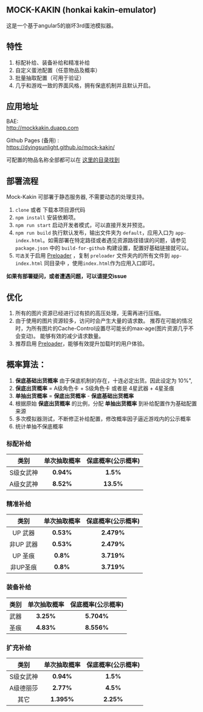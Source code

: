 ## MOCK-KAKIN (honkai kakin-emulator)
这是一个基于angular5的崩坏3rd蛋池模拟器。

## 特性
1. 标配补给、装备补给和精准补给  
2. 自定义蛋池配置（任意物品及概率）  
3. 批量抽取配置（可用于验证）  
4. 几乎和游戏一致的界面风格，拥有保底机制并且默认开启。

## 应用地址
BAE:  
http://mockkakin.duapp.com  

Github Pages (备用) :  
https://dyingsunlight.github.io/mock-kakin/  

可配置的物品名称全部都可以在
[这里的目录找到](https://github.com/dyingsunlight/mock-kakin/tree/master/src/app/gacha/resources)  

## 部署流程
Mock-Kakin 可部署于静态服务器, 不需要动态的处理支持。
1. ``clone`` 或者 下载本项目源代码
2. ``npm install``  安装依赖项。
3. ``npm run start`` 启动开发者模式，可以直接开发并预览。
4. ``npm run build`` 执行默认发布，输出文件夹为 ``default``，应用入口为
``app-index.html``。如需部署在特定路径或者遇见资源路径错误的问题，请参见 ``package.json`` 中的 ``build-for-github`` 构建设置，配置好基础链接就可以。
5. ``可选``关于启用 [Preloader](https://github.com/dyingsunlight/preloader) ，复制 ``preloader`` 文件夹内的所有文件到 ``app-index.html`` 同目录中
，使用``index.html``作为应用入口即可。  

**如果有部署疑问，或者遭遇问题，可以请提交issue**

## 优化
1. 所有的图片资源已经进行过有损的高压处理，无需再进行压缩。
2. 由于使用的图片资源较多，访问时会产生大量的请求数。
推荐在可能的情况时，为所有图片的Cache-Control设置尽可能长的max-age(图片资源几乎不会变动)。
能够有效的减少请求数量。
3. 推荐启用 [Preloader](https://github.com/dyingsunlight/preloader)，能够有效提升加载时的用户体验。

## 概率算法：

1. **保底基础出货概率** 由于保底机制的存在，十连必定出货。因此设定为 10%",
2. **保底出货概率** = A级角色卡 + S级角色卡 或者是 4星武器 + 4星圣痕
3. **单抽出货概率** = **保底出货概率** - **保底基础出货概率**
4. 根据原始 **保底出货概率** 的比例，分配 **单抽出货概率**
到补给配置作为基础配置来源
5. 多次模拟器测试，不断修正补给配置，修改概率因子逼近游戏内的公示概率
6. 统计单抽不保底概率

### 标配补给
| 类别      | 单次抽取概率 | 保底概率(公示概率) |
|:-----------:|:--------------:|:--------------------:|
| S级女武神 | **0.94%**    | **1.5%**           |
| A级女武神 | **8.52%**    | **13.5%**          |

### 精准补给
| 类别      | 单次抽取概率 | 保底概率(公示概率) |
|:-----------:|:--------------:|:--------------------:|
| UP 武器   | **0.53%**    | **2.479%**         |
| 非UP 武器 | **0.53%**    | **2.479%**         |
| UP 圣痕   | **0.8%**     | **3.719%**         |
| 非UP圣痕  | **0.8%**     | **3.719%**         |

### 装备补给
| 类别      | 单次抽取概率 | 保底概率(公示概率) |
|:-----------:|:--------------:|:--------------------:|
| 武器      | **3.25%**    | **5.704%**         |
| 圣痕      | **4.83%**    | **8.556%**         |

### 扩充补给
| 类别      | 单次抽取概率 | 保底概率(公示概率) |
|:-----------:|:--------------:|:--------------------:|
| S级女武神 | **0.94%**    | **1.5%**           |
| A级德丽莎 | **2.77%**    | **4.5%**           |
| 其它      | **1.395%**   | **2.25%**          |
